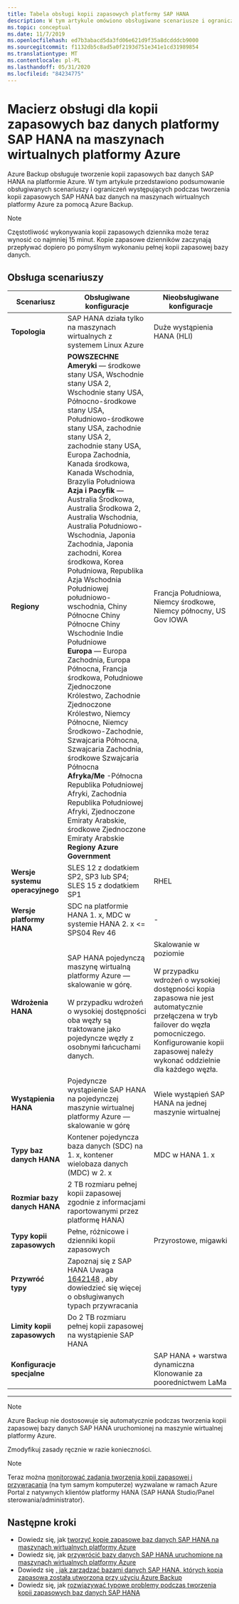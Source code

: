```yaml
---
title: Tabela obsługi kopii zapasowych platformy SAP HANA
description: W tym artykule omówiono obsługiwane scenariusze i ograniczenia dotyczące tworzenia kopii zapasowych SAP HANA baz danych na maszynach wirtualnych platformy Azure przy użyciu usługi Azure Backup.
ms.topic: conceptual
ms.date: 11/7/2019
ms.openlocfilehash: ed7b3abacd5da3fd06e621d9f35a8dcdddcb9000
ms.sourcegitcommit: f1132db5c8ad5a0f2193d751e341e1cd31989854
ms.translationtype: MT
ms.contentlocale: pl-PL
ms.lasthandoff: 05/31/2020
ms.locfileid: "84234775"
---
```

# <a name="support-matrix-for-backup-of-sap-hana-databases-on-azure-vms"></a>Macierz obsługi dla kopii zapasowych baz danych platformy SAP HANA na maszynach wirtualnych platformy Azure

Azure Backup obsługuje tworzenie kopii zapasowych baz danych SAP HANA na platformie Azure. W tym artykule przedstawiono podsumowanie obsługiwanych scenariuszy i ograniczeń występujących podczas tworzenia kopii zapasowych SAP HANA baz danych na maszynach wirtualnych platformy Azure za pomocą Azure Backup.

> [!NOTE]
> Częstotliwość wykonywania kopii zapasowych dziennika może teraz wynosić co najmniej 15 minut. Kopie zapasowe dzienników zaczynają przepływać dopiero po pomyślnym wykonaniu pełnej kopii zapasowej bazy danych.

## <a name="scenario-support"></a>Obsługa scenariuszy

| **Scenariusz**               | **Obsługiwane konfiguracje**                                | **Nieobsługiwane konfiguracje**                              |
| -------------------------- | ------------------------------------------------------------ | ------------------------------------------------------------ |
| **Topologia**               | SAP HANA działa tylko na maszynach wirtualnych z systemem Linux Azure                    | Duże wystąpienia HANA (HLI)                                   |
| **Regiony**                   | **POWSZECHNE**<br> **Ameryki** — środkowe stany USA, Wschodnie stany USA 2, Wschodnie stany USA, Północno-środkowe stany USA, Południowo-środkowe stany USA, zachodnie stany USA 2, zachodnie stany USA, Europa Zachodnia, Kanada środkowa, Kanada Wschodnia, Brazylia Południowa <br> **Azja i Pacyfik** — Australia Środkowa, Australia Środkowa 2, Australia Wschodnia, Australia Południowo-Wschodnia, Japonia Zachodnia, Japonia zachodni, Korea środkowa, Korea Południowa, Republika Azja Wschodnia Południowej południowo-wschodnia, Chiny Północne Chiny Północne Chiny Wschodnie Indie Południowe <br> **Europa** — Europa Zachodnia, Europa Północna, Francja środkowa, Południowe Zjednoczone Królestwo, Zachodnie Zjednoczone Królestwo, Niemcy Północne, Niemcy Środkowo-Zachodnie, Szwajcaria Północna, Szwajcaria Zachodnia, środkowe Szwajcaria Północna <br> **Afryka/Me** -Północna Republika Południowej Afryki, Zachodnia Republika Południowej Afryki, Zjednoczone Emiraty Arabskie, środkowe Zjednoczone Emiraty Arabskie  <BR>  **Regiony Azure Government** | Francja Południowa, Niemcy środkowe, Niemcy północny, US Gov IOWA |
| **Wersje systemu operacyjnego**            | SLES 12 z dodatkiem SP2, SP3 lub SP4; SLES 15 z dodatkiem SP1                              | RHEL                                                |
| **Wersje platformy HANA**          | SDC na platformie HANA 1. x, MDC w systemie HANA 2. x <= SPS04 Rev 46       | -                                                            |
| **Wdrożenia HANA**       | SAP HANA pojedynczą maszynę wirtualną platformy Azure — skalowanie w górę. <br><br> W przypadku wdrożeń o wysokiej dostępności oba węzły są traktowane jako pojedyncze węzły z osobnymi łańcuchami danych.               | Skalowanie w poziomie <br><br> W przypadku wdrożeń o wysokiej dostępności kopia zapasowa nie jest automatycznie przełączena w tryb failover do węzła pomocniczego. Konfigurowanie kopii zapasowej należy wykonać oddzielnie dla każdego węzła.                                           |
| **Wystąpienia HANA**         | Pojedyncze wystąpienie SAP HANA na pojedynczej maszynie wirtualnej platformy Azure — skalowanie w górę | Wiele wystąpień SAP HANA na jednej maszynie wirtualnej                  |
| **Typy baz danych HANA**    | Kontener pojedyncza baza danych (SDC) na 1. x, kontener wielobaza danych (MDC) w 2. x | MDC w HANA 1. x                                              |
| **Rozmiar bazy danych HANA**     | 2 TB rozmiaru pełnej kopii zapasowej zgodnie z informacjami raportowanymi przez platformę HANA)                   |                                                              |
| **Typy kopii zapasowych**           | Pełne, różnicowe i dzienniki kopii zapasowych                          | Przyrostowe, migawki                                       |
| **Przywróć typy**          | Zapoznaj się z SAP HANA Uwaga [1642148](https://launchpad.support.sap.com/#/notes/1642148) , aby dowiedzieć się więcej o obsługiwanych typach przywracania |                                                              |
| **Limity kopii zapasowych**          | Do 2 TB rozmiaru pełnej kopii zapasowej na wystąpienie SAP HANA         |                                                              |
| **Konfiguracje specjalne** |                                                              | SAP HANA + warstwa dynamiczna <br>  Klonowanie za poorednictwem LaMa        |

------

>[!NOTE]
>Azure Backup nie dostosowuje się automatycznie podczas tworzenia kopii zapasowej bazy danych SAP HANA uruchomionej na maszynie wirtualnej platformy Azure.
>
>Zmodyfikuj zasady ręcznie w razie konieczności.


> [!NOTE]
> Teraz można [monitorować zadania tworzenia kopii zapasowej i przywracania](https://docs.microsoft.com/azure/backup/sap-hana-db-manage#monitor-manual-backup-jobs-in-the-portal) (na tym samym komputerze) wyzwalane w ramach Azure Portal z natywnych klientów platformy HANA (SAP HANA Studio/Panel sterowania/administrator).

## <a name="next-steps"></a>Następne kroki

* Dowiedz się, jak [tworzyć kopie zapasowe baz danych SAP HANA na maszynach wirtualnych platformy Azure](https://docs.microsoft.com/azure/backup/backup-azure-sap-hana-database)
* Dowiedz się, jak [przywrócić bazy danych SAP HANA uruchomione na maszynach wirtualnych platformy Azure](https://docs.microsoft.com/azure/backup/sap-hana-db-restore)
* Dowiedz się [, jak zarządzać bazami danych SAP HANA, których kopia zapasowa została utworzona przy użyciu Azure Backup](sap-hana-db-manage.md)
* Dowiedz się, jak [rozwiązywać typowe problemy podczas tworzenia kopii zapasowych baz danych SAP HANA](https://docs.microsoft.com/azure/backup/backup-azure-sap-hana-database-troubleshoot)
